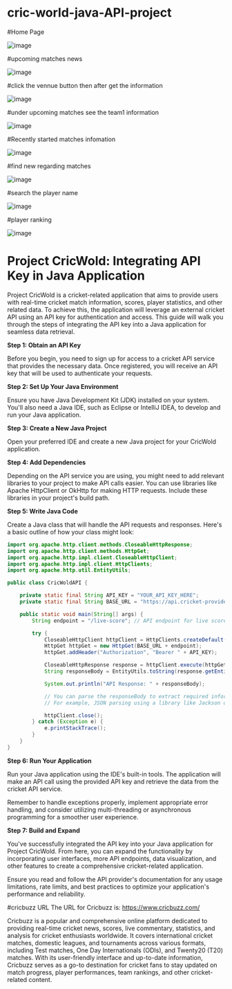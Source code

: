 # cric-world-java-API-project

#Home Page

![image](https://github.com/SumitKumargiri/cric-world-java-API-project/assets/96234273/681a5f07-7e5c-4645-9b42-78df9238f2fd)

#upcoming matches news

![image](https://github.com/SumitKumargiri/cric-world-java-API-project/assets/96234273/1999eb05-3ea2-4e0b-b75d-71c391c5efb2)

#click the vennue button then after get the information

![image](https://github.com/SumitKumargiri/cric-world-java-API-project/assets/96234273/a6c4f287-bb1c-4d08-bd21-d7da0f74358a)

#under upcoming matches see the team1 information

![image](https://github.com/SumitKumargiri/cric-world-java-API-project/assets/96234273/f3cf7200-25fb-447d-9939-68033dd686a0)

#Recently started matches infomation

![image](https://github.com/SumitKumargiri/cric-world-java-API-project/assets/96234273/b2c4c85e-7418-468c-9718-9f823a035292)

#find new regarding matches

![image](https://github.com/SumitKumargiri/cric-world-java-API-project/assets/96234273/6cef3bee-6a2a-4cc3-8f8f-bdc046bb5237)

#search the player name

![image](https://github.com/SumitKumargiri/cric-world-java-API-project/assets/96234273/ed1694ef-8641-4967-b616-85f0bbf04d8a)

#player ranking

![image](https://github.com/SumitKumargiri/cric-world-java-API-project/assets/96234273/c7e425e9-6c7c-40a4-a2ee-7ec41a168924)

# Project CricWold: Integrating API Key in Java Application

Project CricWold is a cricket-related application that aims to provide users with real-time cricket match information, scores, player statistics, and other related data. To achieve this, the application will leverage an external cricket API using an API key for authentication and access. This guide will walk you through the steps of integrating the API key into a Java application for seamless data retrieval.

**Step 1: Obtain an API Key**

Before you begin, you need to sign up for access to a cricket API service that provides the necessary data. Once registered, you will receive an API key that will be used to authenticate your requests.

**Step 2: Set Up Your Java Environment**

Ensure you have Java Development Kit (JDK) installed on your system. You'll also need a Java IDE, such as Eclipse or IntelliJ IDEA, to develop and run your Java application.

**Step 3: Create a New Java Project**

Open your preferred IDE and create a new Java project for your CricWold application.

**Step 4: Add Dependencies**

Depending on the API service you are using, you might need to add relevant libraries to your project to make API calls easier. You can use libraries like Apache HttpClient or OkHttp for making HTTP requests. Include these libraries in your project's build path.

**Step 5: Write Java Code**

Create a Java class that will handle the API requests and responses. Here's a basic outline of how your class might look:

```java
import org.apache.http.client.methods.CloseableHttpResponse;
import org.apache.http.client.methods.HttpGet;
import org.apache.http.impl.client.CloseableHttpClient;
import org.apache.http.impl.client.HttpClients;
import org.apache.http.util.EntityUtils;

public class CricWoldAPI {

    private static final String API_KEY = "YOUR_API_KEY_HERE";
    private static final String BASE_URL = "https://api.cricket-provider.com";

    public static void main(String[] args) {
        String endpoint = "/live-score"; // API endpoint for live scores (example)

        try {
            CloseableHttpClient httpClient = HttpClients.createDefault();
            HttpGet httpGet = new HttpGet(BASE_URL + endpoint);
            httpGet.addHeader("Authorization", "Bearer " + API_KEY);

            CloseableHttpResponse response = httpClient.execute(httpGet);
            String responseBody = EntityUtils.toString(response.getEntity());

            System.out.println("API Response: " + responseBody);

            // You can parse the responseBody to extract required information
            // For example, JSON parsing using a library like Jackson or Gson

            httpClient.close();
        } catch (Exception e) {
            e.printStackTrace();
        }
    }
}
```

**Step 6: Run Your Application**

Run your Java application using the IDE's built-in tools. The application will make an API call using the provided API key and retrieve the data from the cricket API service.

Remember to handle exceptions properly, implement appropriate error handling, and consider utilizing multi-threading or asynchronous programming for a smoother user experience.

**Step 7: Build and Expand**

You've successfully integrated the API key into your Java application for Project CricWold. From here, you can expand the functionality by incorporating user interfaces, more API endpoints, data visualization, and other features to create a comprehensive cricket-related application.

Ensure you read and follow the API provider's documentation for any usage limitations, rate limits, and best practices to optimize your application's performance and reliability.

#cricbuzz URL
The URL for Cricbuzz is: https://www.cricbuzz.com/

Cricbuzz is a popular and comprehensive online platform dedicated to providing real-time cricket news, scores, live commentary, statistics, and analysis for cricket enthusiasts worldwide. It covers international cricket matches, domestic leagues, and tournaments across various formats, including Test matches, One Day Internationals (ODIs), and Twenty20 (T20) matches. With its user-friendly interface and up-to-date information, Cricbuzz serves as a go-to destination for cricket fans to stay updated on match progress, player performances, team rankings, and other cricket-related content.
